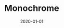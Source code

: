 ---
title: 'Monochrome'
date: '2020-01-01'
image: '/watercolor/mono/full.png/'
imageFull: '/watercolor/mono/site.png/'
---